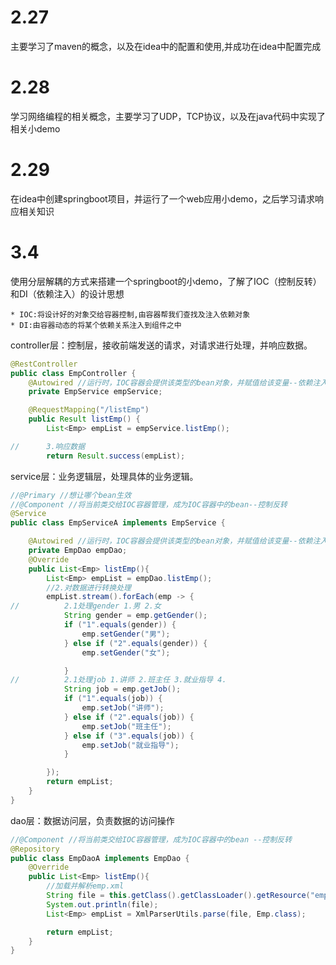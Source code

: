 # 2.27
主要学习了maven的概念，以及在idea中的配置和使用,并成功在idea中配置完成

# 2.28
学习网络编程的相关概念，主要学习了UDP，TCP协议，以及在java代码中实现了相关小demo

# 2.29
在idea中创建springboot项目，并运行了一个web应用小demo，之后学习请求响应相关知识

# 3.4
使用分层解耦的方式来搭建一个springboot的小demo，了解了IOC（控制反转）和DI（依赖注入）的设计思想

    * IOC:将设计好的对象交给容器控制,由容器帮我们查找及注入依赖对象
    * DI:由容器动态的将某个依赖关系注入到组件之中   

controller层：控制层，接收前端发送的请求，对请求进行处理，并响应数据。
```java
@RestController
public class EmpController {
    @Autowired //运行时，IOC容器会提供该类型的bean对象，并赋值给该变量--依赖注入
    private EmpService empService;

    @RequestMapping("/listEmp")
    public Result listEmp() {
        List<Emp> empList = empService.listEmp();

//      3.响应数据
        return Result.success(empList);
```
service层：业务逻辑层，处理具体的业务逻辑。
```java
//@Primary //想让哪个bean生效
//@Component //将当前类交给IOC容器管理，成为IOC容器中的bean--控制反转
@Service
public class EmpServiceA implements EmpService {

    @Autowired //运行时，IOC容器会提供该类型的bean对象，并赋值给该变量--依赖注入
    private EmpDao empDao;
    @Override
    public List<Emp> listEmp(){
        List<Emp> empList = empDao.listEmp();
        //2.对数据进行转换处理
        empList.stream().forEach(emp -> {
//          2.1处理gender 1.男 2.女
            String gender = emp.getGender();
            if ("1".equals(gender)) {
                emp.setGender("男");
            } else if ("2".equals(gender)) {
                emp.setGender("女");

            }
//          2.1处理job 1.讲师 2.班主任 3.就业指导 4.
            String job = emp.getJob();
            if ("1".equals(job)) {
                emp.setJob("讲师");
            } else if ("2".equals(job)) {
                emp.setJob("班主任");
            } else if ("3".equals(job)) {
                emp.setJob("就业指导");
            }

        });
        return empList;
    }
}

```
dao层：数据访问层，负责数据的访问操作
```java
//@Component //将当前类交给IOC容器管理，成为IOC容器中的bean --控制反转
@Repository
public class EmpDaoA implements EmpDao {
    @Override
    public List<Emp> listEmp(){
        //加载并解析emp.xml
        String file = this.getClass().getClassLoader().getResource("emp.xml").getFile();
        System.out.println(file);
        List<Emp> empList = XmlParserUtils.parse(file, Emp.class);

        return empList;
    }
}
```
